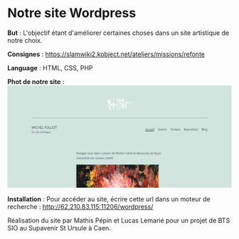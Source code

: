 # Notre site Wordpress

**But** : L'objectif étant d'améliorer certaines choses dans un site artistique de notre choix.

**Consignes** : https://slamwiki2.kobject.net/ateliers/missions/refonte

**Language** : HTML, CSS, PHP

**Phot de notre site** : ![Screenshot](document/site.png)

**Installation** : Pour accéder au site, écrire cette url dans un moteur de recherche : http://62.210.83.115:11206/wordpress/

Réalisation du site par Mathis Pépin et Lucas Lemarié pour un projet de BTS SIO au Supavenir St Ursule à Caen.
